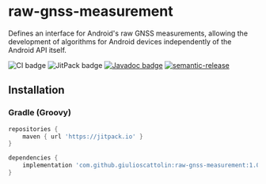 # raw-gnss-measurement
Defines an interface for Android's raw GNSS measurements, allowing the development of algorithms for Android devices independently of the Android API itself.

![CI badge](https://github.com/giulioscattolin/raw-gnss-measurement/actions/workflows/gradle.yml/badge.svg)
![JitPack badge](https://jitpack.io/v/giulioscattolin/raw-gnss-measurement.svg)
[![Javadoc badge](https://img.shields.io/badge/Javadoc-1.0.0--alpha.1-brightgreen)](https://javadoc.jitpack.io/com/github/giulioscattolin/raw-gnss-measurement/1.0.0-alpha.1/javadoc/)
[![semantic-release](https://img.shields.io/badge/%20%20%F0%9F%93%A6%F0%9F%9A%80-semantic--release-e10079.svg)](https://github.com/semantic-release/semantic-release)

## Installation

### Gradle (Groovy)
```groovy
repositories {
    maven { url 'https://jitpack.io' }
}

dependencies {
    implementation 'com.github.giulioscattolin:raw-gnss-measurement:1.0.0-alpha.1'
}
```